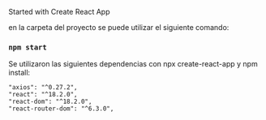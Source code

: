 Started with Create React App

en la carpeta del proyecto se puede utilizar el siguiente comando:

### `npm start`

Se utilizaron las siguientes dependencias con npx create-react-app y npm install:

    "axios": "^0.27.2",
    "react": "^18.2.0",
    "react-dom": "^18.2.0",
    "react-router-dom": "^6.3.0",




